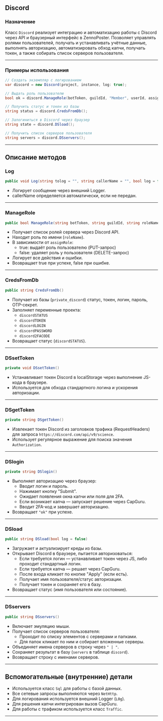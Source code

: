 

##  Discord

### Назначение

Класс `Discord` реализует интеграцию и автоматизацию работы с Discord через API и браузерный интерфейс в ZennoPoster. Позволяет управлять ролями пользователей, получать и устанавливать учётные данные, выполнять авторизацию, автоматизировать обход капчи, получать токен, а также собирать список серверов пользователя.

---

### Примеры использования

```csharp
// Создать экземпляр с логированием
var discord = new Discord(project, instance, log: true);

// Выдать роль пользователю
bool ok = discord.ManageRole(botToken, guildId, "Member", userId, assignRole: true);

// Получить статус и токен из базы
string status = discord.CredsFromDb();

// Залогиниться в Discord через браузер
string state = discord.DSload();

// Получить список серверов пользователя
string servers = discord.DSservers();
```


---

## Описание методов

### Log

```csharp
public void Log(string tolog = "", string callerName = "", bool log = false)
```

- Логирует сообщение через внешний Logger.
- callerName определяется автоматически, если не передан.

---

### ManageRole

```csharp
public bool ManageRole(string botToken, string guildId, string roleName, string userId, bool assignRole, string callerName = "")
```

- Получает список ролей сервера через Discord API.
- Находит роль по имени (`roleName`).
- В зависимости от `assignRole`:
    - true: выдаёт роль пользователю (PUT-запрос)
    - false: удаляет роль у пользователя (DELETE-запрос)
- Логирует все действия и ошибки.
- Возвращает true при успехе, false при ошибке.

---

### CredsFromDb

```csharp
public string CredsFromDb()
```

- Получает из базы (`private_discord`) статус, токен, логин, пароль, OTP-секрет.
- Заполняет переменные проекта:
    - `discordSTATUS`
    - `discordTOKEN`
    - `discordLOGIN`
    - `discordPASSWORD`
    - `discord2FACODE`
- Возвращает статус (`discordSTATUS`).

---

### DSsetToken

```csharp
private void DSsetToken()
```

- Устанавливает токен Discord в localStorage через выполнение JS-кода в браузере.
- Используется для обхода стандартного логина и ускорения авторизации.

---

### DSgetToken

```csharp
private string DSgetToken()
```

- Извлекает токен Discord из заголовков трафика (RequestHeaders) для запроса `https://discord.com/api/v9/science`.
- Использует регулярное выражение для поиска значения `Authorization`.

---

### DSlogin

```csharp
private string DSlogin()
```

- Выполняет авторизацию через браузер:
    - Вводит логин и пароль.
    - Нажимает кнопку "Submit".
    - Ожидает появления окна капчи или поля для 2FA.
    - Если возникает капча — запускает решение через CapGuru.
    - Вводит 2FA-код и завершает авторизацию.
- Возвращает `"ok"` при успехе.

---

### DSload

```csharp
public string DSload(bool log = false)
```

- Загружает и актуализирует креды из базы.
- Открывает Discord в браузере, пытается авторизоваться:
    - Если требуется логин — устанавливает токен через JS, либо проходит стандартный логин.
    - Если требуется капча — решает через CapGuru.
    - После входа кликает по кнопке "Apply" (если есть).
    - Получает имя пользователя/статус авторизации.
    - Получает токен и сохраняет его в базу.
- Возвращает статус (имя пользователя или состояние).

---

### DSservers

```csharp
public string DSservers()
```

- Включает эмуляцию мыши.
- Получает список серверов пользователя:
    - Проходит по списку элементов с серверами и папками.
    - Для папок кликает по ним и собирает вложенные серверы.
- Объединяет имена серверов в строку через `" | "`.
- Сохраняет результат в базу (`servers` в таблице `discord`).
- Возвращает строку с именами серверов.

---

## Вспомогательные (внутренние) детали

- Используется класс `Sql` для работы с базой данных.
- Все сетевые запросы выполняются через `NetHttp`.
- Для логирования используется внешний Logger (`L0g`).
- Для решения капчи интегрирован вызов CapGuru.
- Для работы с трафиком используется класс `Traffic`.

---
